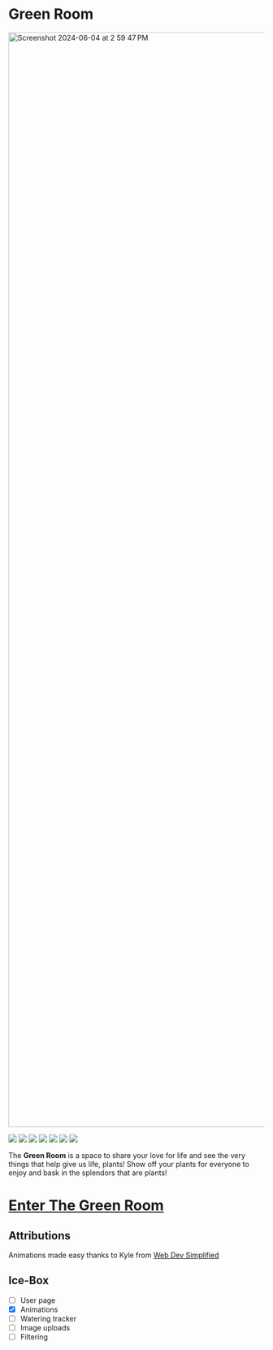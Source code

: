 # Green Room

<img width="2154" alt="Screenshot 2024-06-04 at 2 59 47 PM" src="https://github.com/Bpost129/green-room/assets/54043400/4950a51a-30bb-4eeb-a959-733c6a5005f7">



<img src="https://img.shields.io/badge/CSS3-1572B6.svg?style=for-the-badge&logo=CSS3&logoColor=white"> <img src="https://img.shields.io/badge/HTML5-E34F26.svg?style=for-the-badge&logo=HTML5&logoColor=white"> <img src="https://img.shields.io/badge/Python-3776AB.svg?style=for-the-badge&logo=Python&logoColor=white"> <img src="https://img.shields.io/badge/Git-F05032.svg?style=for-the-badge&logo=Git&logoColor=white"> <img src="https://img.shields.io/badge/PostgreSQL-4169E1.svg?style=for-the-badge&logo=PostgreSQL&logoColor=white"> <img src="https://img.shields.io/badge/Django-092E20.svg?style=for-the-badge&logo=Django&logoColor=white"> <img src="https://img.shields.io/badge/Docker-2496ED.svg?style=for-the-badge&logo=Docker&logoColor=white">

The **Green Room** is a space to share your love for life and see the very things that help give us life, plants! Show off your plants for everyone to enjoy and bask in the splendors that are plants! 

# [Enter The Green Room](https://green-room-bp.fly.dev/)

## Attributions

Animations made easy thanks to Kyle from [Web Dev Simplified](https://www.youtube.com/watch?v=YszONjKpgg4)

## Ice-Box
- [ ] User page
- [x] Animations
- [ ] Watering tracker
- [ ] Image uploads
- [ ] Filtering
